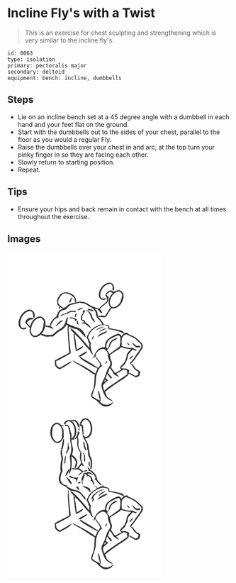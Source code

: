 # Incline Fly's with a Twist
> This is an exercise for chest sculpting and strengthening which is very similar to the incline fly's.

``` 
id: 0063 
type: isolation 
primary: pectoralis major 
secondary: deltoid 
equipment: bench: incline, dumbbells 
``` 

## Steps

 - Lie on an incline bench set at a 45 degree angle with a dumbbell in each hand and your feet flat on the ground.
 - Start with the dumbbells out to the sides of your chest, parallel to the floor as you would a regular Fly.
 - Raise the dumbbells over your chest in and arc, at the top turn your pinky finger in so they are facing each other.
 - Slowly return to starting position.
 - Repeat.

## Tips

 - Ensure your hips and back remain in contact with the bench at all times throughout the exercise.

## Images

<svg width="263pt" height="275pt" viewBox="0 0 263 275" xmlns="http://www.w3.org/2000/svg">
  <g fill="#FFF">
    <path d="M0 0h263v275H0V0m154.82 70.99c-.59 4.25 1.6 9.62 6.3 10.25 2.28.02 5.69-.3 6.15-3.1-2.72.25-6 2.04-8.35-.14-2.76-3.56-1.77-8.43.01-12.21 2.52-6.15 8.3-11.53 15.21-11.73 2.72.65 3.51 3.57 4.34 5.86-1.12 2.22-1.13 4.7 1.74 5.43 1.79-5.52-.79-12.96-7.23-13.43-9.63.86-16.91 9.89-18.17 19.07m15.38-3.81c-2.46 1.98-5.88 5.6-3.03 8.67 2.4 2.74 2.5 7.46-.61 9.72-4.01 3.35-8.55 6.17-11.54 10.59-5.87-2.44-12.45-3.49-17.55-7.54-4.12-3.24-9.41-3.89-14.45-4.41-6.08.71-12.07 2.22-17.91 4.04-4.32 1.22-6.05 7.14-11.1 6.2-2.65-1.77-5.16-3.85-7.27-6.23-2.09-3.66-.23-8.26 2.07-11.39 2.24-3.02 4.88-6.99 9.15-6.66 5.15.27 9.85 2.91 13.89 5.96 2.68 2.33 2.01 6.33 2.67 9.46.54-.52 1.62-1.56 2.17-2.07-.93-3.88-1.79-8.45-5.42-10.77-4.52-2.95-10.09-5.43-15.56-3.96-4.85 1.16-8.14 5.27-10.34 9.48-2.04 3.85-1.28 8.45-.11 12.45l2.68.4c-.2.49-.59 1.48-.79 1.98.6 1.74 1.21 3.48 1.88 5.2.69-2.12.52-4.15-.5-6.1 1.51 1.99 3.56 3.42 5.98 4.05-2.69.88-5.75 1.63-7.54 4.02-2.06 2.78-2.63 6.3-4.26 9.28-5.7 3.36-10.02 9.13-11.03 15.73-2.33-.32-4.66-.55-6.99-.77l-.07 2.31c4.82.1 9.18 1.96 13.35 4.21-1.01-2.54-2.86-4.6-5.56-5.34 2.71-3.27 3.78-7.56 6.71-10.69 1.68-2.5 4.71-3.3 7.4-4.22-.48-3.34.56-6.93 2.82-9.45 2.77-3.23 7.83-2.22 10.78-5.19 2.43-2.26 4.14-5.58 7.56-6.53 3.77-1.06 7.69-1.59 11.4-2.91 3.61-1.44 7.42.2 11.04.69 4.25.9 6.87 4.85 10.91 6.16 3.34.85 4.91 4.19 7.15 6.49 2.03 2.11 1.43 5.29 2.29 7.88.86 2.41 2.08 4.79 4.11 6.43 2.9 2.35 4.45 5.84 6.26 9-2.73.02-5.91-.66-7.91 1.73-4.91 1.43-8.98 4.81-12.53 8.38-3.11 3.09-4.2 7.47-6.54 11.07 1.55 2.59 3.23 5.21 3.18 8.35.58.64 1.17 1.28 1.76 1.92-.42 2.51-.32 5.05-.07 7.57-4.69-5.37-9.12-10.96-13.83-16.31-5.78-6.09-11.14-12.74-18.16-17.47.28 4.34 4.32 6.97 6.85 10.08-.37.35-1.11 1.06-1.48 1.41l-.05.85c1.39 8.84 1.99 17.78 3.82 26.55 2.48.54 4.45-1.11 6.49-2.2 2.35-1.37 4.91-2.83 6.08-5.43l-.92-.41c-3.54 1.66-6.69 4.04-9.93 6.21-1.74-8.06-1.45-16.43-4.01-24.32.37-.59.76-1.17 1.16-1.75 3.53 4.34 8.29 7.54 11.53 12.14 3.74 5.19 8.13 9.86 12.68 14.33 1.96 2.71 2.61 6.45 6.06 7.84-2.22-6.01-5.96-12.69-3.54-19.14-1.72-3.2-3.06-6.58-4.92-9.7 1.74-9.84 10.68-16.61 19.51-20.09 4.6-1.87 9.66-1.06 14.26.38.53 1.88-.25 5.06 2.19 5.69 8.42.99 16.89 2.92 24.29 7.23-1.13 1.38-2.24 2.78-3.27 4.24-1.66-2.73-5.3-5.08-8.44-3.33-5.94 2.22-11.36 5.65-16.15 9.78-2.9 3.26-3.97 8.04-3.52 12.3-10.36-1.14-17.32 9.01-19.86 17.8.41.11 1.24.34 1.66.45.21-.88.64-2.65.86-3.54 2.13 4.71 6.01 8.3 8.25 12.92 1.65 2.61-.99 5.02-2.01 7.29-.88-.15-1.76-.32-2.63-.51-7.54-6.3-16.36-10.78-24.85-15.63a18.2 18.2 0 0 1-2.9-2.26c-.62.4-1.23.8-1.84 1.2 4.18 3.88 9.21 6.68 13.97 9.75 5.34 2.57 10.21 6.08 15.76 8.2.12.33.37.99.49 1.32-1.33 2.52-2.29 5.2-3.26 7.87-11.92-9.28-25.73-15.75-39.02-22.79.77 1.04 1.51 2.17 2.68 2.82 6.4 4.11 13.22 7.52 19.47 11.86 5.33 3.27 10.37 7 15.84 10.02-1.53 8.31.15 17.13-3.08 25.14-1.18 3.58-3.6 7-3.22 10.91 1.13 3.8 5.45 4.71 8.28 6.87 3.95 3.47 7.23 7.9 12.19 10.07 6.41 2.12 15.22-.6 17.17-7.68-3.47 3.42-8.24 6.23-13.29 5.06-4.12-.02-7.74-2.32-9.81-5.81.48-.31 1.45-.91 1.93-1.21-.82-4.9-1.46-9.85-2.95-14.61-.29-1.06-.98-1.75-2.08-2.08.87 5.45 1.71 10.95 3.62 16.14-.25.08-.75.25-1 .33-3.88-1.57-7.61-3.58-11.02-6-2.01-1.07-.84-3.43-.41-5.07 2.82-7.73 5.68-15.73 5.39-24.1-.33-5.33 1.79-10.36 3.86-15.16 1.54-2.95 3.13-6.77 6.73-7.55-1.8-3.32-3.25-6.88-5.66-9.82-2.09-2.61-4.37-5.18-5.58-8.35.24-2.71 2.45-4.85 4.17-6.82 3.05-2.66 7.67-5.52 11.66-3.11 3.16 2.16 5.62 5.82 5.31 9.8-.22 4.38 2.25 8.11 3.78 12.02 1.07 3.2-.83 6.07-2.61 8.55-3.73 4.98-4.37 11.36-6.99 16.87-1.71 4.57-4.85 8.65-5.28 13.64.1 3.26 1.29 6.36 2.32 9.41 1.55 3.92 2.95 8.1 6.04 11.11 2.75 3.21 6.78 4.76 10.59 6.3-1.52-3.58-5.85-4.04-8.31-6.7-2.7-2.44-2.65-6.41-4.61-9.33 7.94-6.33 16.23-12.22 24.66-17.88 5.21-3.03 10.2-6.48 14.71-10.48.27-.76.81-2.28 1.08-3.03 3.99 2.47 7.86 5.23 12.25 6.95 1.89-.87 4-1.46 5.57-2.88.65-1.96 1.11-4.01 1.22-6.07-1.45-3.32-5.71-3.6-7.79-6.34-2.39-2.87-3.94-6.89-7.97-7.81 3.24-3.25 6.52-6.55 8.79-10.58 1.85-3.53 5.25-5.95 6.86-9.62 1.32-2.73 3.98-4.74 4.46-7.87.92-3.27-.91-6.66-3.47-8.64-4.2-3.51-7.75-8.03-12.98-10.09-3.25-1.74-7.14-2.57-9.6-5.49-1.97-.97-4.07.55-5.96 1.07-.01-1.59-.63-3.24-2.17-3.93-4.89-2.19-10.31-2.65-15.51-3.58-2.18-.71-4.42-1.17-6.71-1.12.66-3.4-2.16-7.12-5.78-5.7-1.24-.17-2.49-.35-3.73-.52-1.73-5.25-5.64-9.13-9.43-12.94 3.46-.48 6.87.34 10.3.62 3.29-.19 4.8-3.5 6.11-6.04 1.63-3.55 4.1-6.58 6.42-9.68 4.35 1.29 8.94-.57 12.24-3.42 4.16-3.86 7.21-9.09 7.73-14.82 1.08-4.85-1.64-10.31-6.41-11.98-2.93-.6-5.85.52-8.3 2.06-1.23.08-2.45.14-3.68.17l.7-1.2c-2.84-.44-6.36-1.22-8.59 1.18m-65.94 18.75c.88-.24 1.76-.49 2.64-.75.4-3.05 2.16-5.62 3.2-8.46-3.6 1.62-4.63 5.82-5.84 9.21m13.65 12.69c3.86.36 6.98-2.46 10.4-3.8-3.94-1-7.38 1.66-10.4 3.8m18.34-1.96c.03.39.08 1.17.11 1.56 3.29.79 6.5 1.85 9.74 2.82-1.82-3.75-6.04-4.65-9.85-4.38M34.1 98.27c-8.86 3.28-14.59 12.47-15.3 21.68-.29 4.32 1.68 9.4 6.05 10.93 2.22.95 4.51-.19 6.66-.7.18-.9.36-1.8.53-2.69-2.26.76-4.64 1.86-7.06 1.06-2.31-1.71-3.35-4.7-3.51-7.48.57-6.21 2.8-12.66 7.69-16.8 2.8-2.64 6.73-4.85 10.68-3.94 2.94 1.74 4.11 5.43 3.46 8.67-.54 1.83 1.94 1.74 2.92 2.42-.01-2.89.43-6.01-1.07-8.63-1.93-3.91-6.9-6.22-11.05-4.52m72.71 1.58c-2.68.68-4.61 2.96-7.29 3.66-4.04.93-8.05 2.66-10.96 5.69 2.68-.63 5.2-1.8 7.54-3.23 1.89-1.27 4.44-.45 6.34-1.72 2.33-1.31 4.69-3.13 7.53-2.7 2.21-.32 5.44 1.32 6.55-1.43-3.21-.42-6.49-.74-9.71-.27m20.82-.02c-.26 1.56-.04 3.06.67 4.5-4.11 1.62-3.95 6.81-3.96 10.49 1.85 1.6 4.06 2.72 6.14 3.98-1.97.57-4.12.93-5.63 2.47 2.5.31 5.38-.49 7.55 1.17 3.06 2.25 5.78 4.94 9 6.97-1.02-4.71-5.71-7.61-9.51-10.14-.21-2.42-2.97-5.29-5.5-3.94.25-2.14.16-4.29.01-6.42 1.52-2.35 3.2-4.66 4.08-7.35.59-.84 1.19-1.67 1.77-2.51-1.48.26-3.45-.43-4.62.78m6.18.29l2.12.48c1.22 1.66 2.51 3.27 3.62 5.01 1.48 2.91 1.49 6.55 3.98 8.91 1.54 1.41 2.12 4.1 4.36 4.51.37-2.18-1.01-4.11-2.4-5.64-2.2-2.23-2.03-5.69-3.6-8.31-1.81-2.72-4.17-5.11-7.07-6.67-.25.43-.76 1.28-1.01 1.71m-17.8 10.5c.01-.88.04-2.64.05-3.53.42-.4 1.26-1.21 1.68-1.62-.29-.34-.86-1.04-1.15-1.38-1.71 1.83-4.37 5.22-.58 6.53m-77.43 15.37c-2.2-1.94-4.1-4.18-5.98-6.41 1.84-1.74 3.58-3.66 5.84-4.85 2.23-.59 4.68-.22 6.64-1.65-5.66-4.21-13.89.23-15.07 6.74 2.9 2.82 5.43 5.99 8.15 8.99-1.98 5.71.44 13.57 6.8 15.11 4.29 1.35 8.25-1.66 11.67-3.83 4.88 3.24 10.97 4.46 16.66 2.78.73.18 2.19.55 2.93.73 5.15-3.23 8.87-8.4 14.57-10.77 4.15-2.05 6.99-5.91 9.59-9.6.76.81 2.28 1.17 2.37 2.45-.35.74-.95 1.43-.86 2.29.14 14.34 1.87 28.59 2.72 42.88-8.1 4.35-16.43 8.29-24.34 13 .26 2.84.1 5.7.45 8.53 1.68 3.11 4.79 5.09 7.95 6.45 5.64-3.41 11.76-6.09 16.88-10.3 1.23-1.12 2.9-1.94 3.29-3.74-6.96 3.04-13.06 7.78-19.9 11.11-1.61.21-2.74-1.37-4.01-2.12-2.93-1.79-2.18-5.74-2.7-8.64 8.1-3.61 15.7-8.24 23.43-12.55 1.59-.53 1.51-2.34 1.4-3.71-.84-8.61-2.14-17.19-2.81-25.81.27-5.34-1.37-10.66-.4-15.97l.41-.55c4.58 1.5 8.89 3.98 13.75 4.48 5.62 3.65 9.31 9.3 14.31 13.63.33-3.78-2.21-6.72-4.01-9.77-1.96-2.7-4.76-4.78-7.73-6.25-6.84-1.97-13.68-4.15-19.93-7.63.02-3.75 2.33-7.35.96-11.1-2.89 4.22-2.96 9.7-5.71 14-1.58 2.32-3.36 4.64-5.94 5.89-5.11 2.59-9.16 6.71-13.62 10.22-3.82.12-7.63.82-11.45.41-2.46-.51-4.82-1.4-7.29-1.87 5.41-5.57 7.82-13.83 6.38-21.44-1.26-4.99-6.72-9.42-11.95-7.51-7.01 2.46-12.23 9.11-13.45 16.38m67.04-15.24c-.14.39-.43 1.16-.57 1.54 3.09-.19 6.09.58 8.86 1.93.1.78.31 2.36.41 3.15 1.26-.81 2.51-1.61 3.79-2.38-3.35-3.23-7.96-4.29-12.49-4.24m-24.26 15.54c2.37-.75 3.85-2.78 5.6-4.38 2.32-2.27 5.07-4.05 7.24-6.48-5.93.66-10.01 6.08-12.84 10.86m36.86-10.77c-1.15 2.1-.74 4.42-.29 6.64.85.17 1.7.34 2.56.51-.69-2.41-1.2-4.88-2.27-7.15m30.54 17.46c5.27-1.55 9.85-4.94 15.42-5.59-5.72-1.3-11.06 2.31-15.42 5.59m6.16 3.65c3.64-2.97 8.09-4.5 12.14-6.76-5.05-.43-9.21 3.03-12.14 6.76m-2.42 7.59c4.2-2.56 8.37-5.2 13.07-6.76 1.92-.48 2.52-2.45 3.13-4.08-5.45 3.48-13.32 4.27-16.2 10.84m-9.42 4.11c2.31-1.36 3.3-3.9 2.54-6.48-1.39 1.91-2.31 4.11-2.54 6.48m-23.46 28.78c1.34.07 2.67.11 4.01.11 3.26-2.31 6.93-4.04 10.1-6.48.22-.72.67-2.16.89-2.88-4.99 3.08-10.63 5.26-15 9.25m45.7 12.45c2.91-.42 3.32-3.5 3.21-5.89-1.47 1.71-2.45 3.77-3.21 5.89z"/>
    <path d="M188.08 67.02c3.4-.87 5.21 3.23 6.23 5.79-.16 3.14-1.38 6.1-2.19 9.11-1.5 5.73-6.35 10.47-12.13 11.81-3.97.07-6.96-3.9-6.8-7.69.88-8.3 5.86-17.63 14.89-19.02z"/>
    <path d="M167.47 72.21c1.86-1.91 3.99-3.52 6.28-4.87 1.59.78 3.2 1.52 4.76 2.37-6.66 5.76-10.4 17.43-3.8 24.59-3.56 3.84-5.74 8.59-8.47 12.98-.88 1.78-2.92.68-4.38.66-2.9-.51-5.79.38-8.61.92-.47-2.44-.65-4.93-1.16-7.36-.99-2.12-2.8-3.7-4.25-5.5 5.42-.69 7.75 4.89 11.04 8.04l1.49-1.73c-1.24-1.9-2.52-3.77-3.97-5.51 3.62-4.61 8.99-7.27 12.95-11.49 1.28-2.54 1.63-5.53 2.19-8.3-1.24-1.7-2.73-3.19-4.07-4.8zM43.65 119.6c2.81-4.38 7.49-8.14 12.88-8.24 2.12 1.45 3.59 3.61 5.2 5.56-.98 6.48-.83 13.87-5.39 19.1-1.94 2.88-5.04 4.89-8.35 5.85-5.28.8-8.99-4.99-8.33-9.74.8-4.31 1.54-8.79 3.99-12.53zM193.67 146.45c1.17-3.21 3.96-6.12 7.3-7.02 3.94 1.54 7.68 3.53 11.52 5.28 4.92 1.99 7.99 6.55 12 9.79 2.68 2.04 3.08 6.28 1.03 8.89-2.04 2.7-3.25 5.97-5.66 8.4-1.67 1.77-2.85 3.91-4.1 5.98-2.31 4.17-6.14 7.2-8.54 11.32 5.02 2.32 5.89 8.48 10.32 11.43 1.42.98 2.94 1.81 4.41 2.7-.38 1.76-.51 3.61-1.2 5.29-1.52.53-3.1.85-4.66 1.25-3.49-2.15-6.94-4.58-10.99-5.54.47-1.23.95-2.45 1.43-3.67-1.65-1.28-3.43-2.46-5.49-2.93-2.92-.83-6.13.04-8.9-1.38 3.04-2.99 7.2-5.24 8.45-9.62 1.99-3.67 3.36-7.49 3.43-11.71 2.03-3.74 5.63-6.35 8.04-9.86 1.7.77 3.41 1.53 5.13 2.29.69-.65 1.39-1.3 2.09-1.96-2.76-.32-5.21-1.62-7.46-3.17-6.26 1.32-12.4-.95-18.31-2.73-.05-4.34-.18-8.7.16-13.03m8.36 6.58c1.15 1.97 2.04 5.23 4.95 4.75-1.14-2.06-2.82-3.75-4.95-4.75m14.5 7.54c2.14 1.92 5.22.99 7.79.81l.15-2.68c-1.83.26-3.67.57-5.52.53-2.94-1.49-5.04-4.13-7.64-6.09.45 3.14 2.93 5.45 5.22 7.43m-9.69 19.55c-.09.3-.26.9-.34 1.2l1.68.04c1.76-1.76 3.53-3.59 4.67-5.84-2.76-.41-3.87 3.33-6.01 4.6zM181.11 143.59c2.68-.81 5.61-3.38 8.43-1.72 1.37.4 1.14 2.05 1.48 3.14.75 4.61.12 9.35-.78 13.89-.41 2.44-2.95 3.33-4.73 4.6-4.29 2.97-8.46 6.11-12.64 9.23-1.25-2.25-2.65-4.4-4.31-6.37 1.52-2.03 3.25-3.92 4.54-6.11 1.18-2.44 1.67-5.25 3.54-7.32 2.57-3.44 7.37-3.84 10.09-7.09-5.98.09-11.74 4.16-14.07 9.62-.59 3.03-1.14 6.21-3.78 8.19-3.44-4.05-.06-9.32 1.7-13.33 3.02-2.87 6.9-4.74 10.53-6.73z"/>
    <path d="M189.26 164.25c1.33-.76 2.21-2.04 3.18-3.19 5.35 2.22 11.14 3.33 16.92 3.51-2.36 2.57-5.05 4.9-6.86 7.9-1.09 2.32-.65 5.02-1.45 7.43-1.53 4.43-3.57 8.96-7.53 11.74-2.2 1.47-2.86 4.09-2.89 6.61l2.01-1.12c.06.85.24 1.86-.67 2.35-3.04 2.11-6.28 3.97-9.73 5.33-2.83-3.04-4.78-6.71-7.21-10.04.52-.57 1.05-1.14 1.58-1.7.19-2.76 1.03-5.72-.53-8.24-1.71-3.27-2.25-6.92-2.44-10.56 5.07-3.54 10.4-6.69 15.62-10.02z"/>
    <path d="M173.34 196.6c2.84 3.3 4.86 7.19 7.38 10.72 2.9 1.18 5.04 3.79 8.18 4.41-1.12-2.15-2.91-3.79-4.79-5.26 3.7-2.07 7.37-4.21 10.88-6.59 2.24-1.6 5.06-.08 7.24.91.22 2.12.64 4.22.85 6.35-6.81 4.42-13.51 9.22-20.35 13.68-6.4 4.55-13.48 8.38-18.73 14.34-1.13-3.24-3-6.69-1.8-10.19 2.33-3.03 5.59-5.18 8.31-7.85-1.42-1.17-2.83-2.36-4.22-3.56 1.05-2.44 1.88-4.96 2.67-7.49 1.94 3.14 4.07 6.15 6.53 8.9.49-.78.99-1.57 1.49-2.34-2.32-2.58-4.51-5.26-6.77-7.88 1.12-2.69 1.96-5.48 3.13-8.15z"/>
    <path d="M165.23 215.91c.56.51 1.12 1.04 1.68 1.57-1.05.91-2.1 1.81-3.16 2.7.47-1.43.97-2.86 1.48-4.27z"/>
  </g>
  <g fill="#333">
    <path d="M154.82 70.99c1.26-9.18 8.54-18.21 18.17-19.07 6.44.47 9.02 7.91 7.23 13.43-2.87-.73-2.86-3.21-1.74-5.43-.83-2.29-1.62-5.21-4.34-5.86-6.91.2-12.69 5.58-15.21 11.73-1.78 3.78-2.77 8.65-.01 12.21 2.35 2.18 5.63.39 8.35.14-.46 2.8-3.87 3.12-6.15 3.1-4.7-.63-6.89-6-6.3-10.25z"/>
    <path d="M170.2 67.18c2.23-2.4 5.75-1.62 8.59-1.18l-.7 1.2c1.23-.03 2.45-.09 3.68-.17 2.45-1.54 5.37-2.66 8.3-2.06 4.77 1.67 7.49 7.13 6.41 11.98-.52 5.73-3.57 10.96-7.73 14.82-3.3 2.85-7.89 4.71-12.24 3.42-2.32 3.1-4.79 6.13-6.42 9.68-1.31 2.54-2.82 5.85-6.11 6.04-3.43-.28-6.84-1.1-10.3-.62 3.79 3.81 7.7 7.69 9.43 12.94 1.24.17 2.49.35 3.73.52 3.62-1.42 6.44 2.3 5.78 5.7 2.29-.05 4.53.41 6.71 1.12 5.2.93 10.62 1.39 15.51 3.58 1.54.69 2.16 2.34 2.17 3.93 1.89-.52 3.99-2.04 5.96-1.07 2.46 2.92 6.35 3.75 9.6 5.49 5.23 2.06 8.78 6.58 12.98 10.09 2.56 1.98 4.39 5.37 3.47 8.64-.48 3.13-3.14 5.14-4.46 7.87-1.61 3.67-5.01 6.09-6.86 9.62-2.27 4.03-5.55 7.33-8.79 10.58 4.03.92 5.58 4.94 7.97 7.81 2.08 2.74 6.34 3.02 7.79 6.34-.11 2.06-.57 4.11-1.22 6.07-1.57 1.42-3.68 2.01-5.57 2.88-4.39-1.72-8.26-4.48-12.25-6.95-.27.75-.81 2.27-1.08 3.03-4.51 4-9.5 7.45-14.71 10.48-8.43 5.66-16.72 11.55-24.66 17.88 1.96 2.92 1.91 6.89 4.61 9.33 2.46 2.66 6.79 3.12 8.31 6.7-3.81-1.54-7.84-3.09-10.59-6.3-3.09-3.01-4.49-7.19-6.04-11.11-1.03-3.05-2.22-6.15-2.32-9.41.43-4.99 3.57-9.07 5.28-13.64 2.62-5.51 3.26-11.89 6.99-16.87 1.78-2.48 3.68-5.35 2.61-8.55-1.53-3.91-4-7.64-3.78-12.02.31-3.98-2.15-7.64-5.31-9.8-3.99-2.41-8.61.45-11.66 3.11-1.72 1.97-3.93 4.11-4.17 6.82 1.21 3.17 3.49 5.74 5.58 8.35 2.41 2.94 3.86 6.5 5.66 9.82-3.6.78-5.19 4.6-6.73 7.55-2.07 4.8-4.19 9.83-3.86 15.16.29 8.37-2.57 16.37-5.39 24.1-.43 1.64-1.6 4 .41 5.07 3.41 2.42 7.14 4.43 11.02 6 .25-.08.75-.25 1-.33-1.91-5.19-2.75-10.69-3.62-16.14 1.1.33 1.79 1.02 2.08 2.08 1.49 4.76 2.13 9.71 2.95 14.61-.48.3-1.45.9-1.93 1.21 2.07 3.49 5.69 5.79 9.81 5.81 5.05 1.17 9.82-1.64 13.29-5.06-1.95 7.08-10.76 9.8-17.17 7.68-4.96-2.17-8.24-6.6-12.19-10.07-2.83-2.16-7.15-3.07-8.28-6.87-.38-3.91 2.04-7.33 3.22-10.91 3.23-8.01 1.55-16.83 3.08-25.14-5.47-3.02-10.51-6.75-15.84-10.02-6.25-4.34-13.07-7.75-19.47-11.86-1.17-.65-1.91-1.78-2.68-2.82 13.29 7.04 27.1 13.51 39.02 22.79.97-2.67 1.93-5.35 3.26-7.87-.12-.33-.37-.99-.49-1.32-5.55-2.12-10.42-5.63-15.76-8.2-4.76-3.07-9.79-5.87-13.97-9.75.61-.4 1.22-.8 1.84-1.2.89.85 1.85 1.6 2.9 2.26 8.49 4.85 17.31 9.33 24.85 15.63.87.19 1.75.36 2.63.51 1.02-2.27 3.66-4.68 2.01-7.29-2.24-4.62-6.12-8.21-8.25-12.92-.22.89-.65 2.66-.86 3.54-.42-.11-1.25-.34-1.66-.45 2.54-8.79 9.5-18.94 19.86-17.8-.45-4.26.62-9.04 3.52-12.3 4.79-4.13 10.21-7.56 16.15-9.78 3.14-1.75 6.78.6 8.44 3.33 1.03-1.46 2.14-2.86 3.27-4.24-7.4-4.31-15.87-6.24-24.29-7.23-2.44-.63-1.66-3.81-2.19-5.69-4.6-1.44-9.66-2.25-14.26-.38-8.83 3.48-17.77 10.25-19.51 20.09 1.86 3.12 3.2 6.5 4.92 9.7-2.42 6.45 1.32 13.13 3.54 19.14-3.45-1.39-4.1-5.13-6.06-7.84-4.55-4.47-8.94-9.14-12.68-14.33-3.24-4.6-8-7.8-11.53-12.14-.4.58-.79 1.16-1.16 1.75 2.56 7.89 2.27 16.26 4.01 24.32 3.24-2.17 6.39-4.55 9.93-6.21l.92.41c-1.17 2.6-3.73 4.06-6.08 5.43-2.04 1.09-4.01 2.74-6.49 2.2-1.83-8.77-2.43-17.71-3.82-26.55l.05-.85c.37-.35 1.11-1.06 1.48-1.41-2.53-3.11-6.57-5.74-6.85-10.08 7.02 4.73 12.38 11.38 18.16 17.47 4.71 5.35 9.14 10.94 13.83 16.31-.25-2.52-.35-5.06.07-7.57-.59-.64-1.18-1.28-1.76-1.92.05-3.14-1.63-5.76-3.18-8.35 2.34-3.6 3.43-7.98 6.54-11.07 3.55-3.57 7.62-6.95 12.53-8.38 2-2.39 5.18-1.71 7.91-1.73-1.81-3.16-3.36-6.65-6.26-9-2.03-1.64-3.25-4.02-4.11-6.43-.86-2.59-.26-5.77-2.29-7.88-2.24-2.3-3.81-5.64-7.15-6.49-4.04-1.31-6.66-5.26-10.91-6.16-3.62-.49-7.43-2.13-11.04-.69-3.71 1.32-7.63 1.85-11.4 2.91-3.42.95-5.13 4.27-7.56 6.53-2.95 2.97-8.01 1.96-10.78 5.19-2.26 2.52-3.3 6.11-2.82 9.45-2.69.92-5.72 1.72-7.4 4.22-2.93 3.13-4 7.42-6.71 10.69 2.7.74 4.55 2.8 5.56 5.34-4.17-2.25-8.53-4.11-13.35-4.21l.07-2.31c2.33.22 4.66.45 6.99.77 1.01-6.6 5.33-12.37 11.03-15.73 1.63-2.98 2.2-6.5 4.26-9.28 1.79-2.39 4.85-3.14 7.54-4.02-2.42-.63-4.47-2.06-5.98-4.05 1.02 1.95 1.19 3.98.5 6.1-.67-1.72-1.28-3.46-1.88-5.2.2-.5.59-1.49.79-1.98l-2.68-.4c-1.17-4-1.93-8.6.11-12.45 2.2-4.21 5.49-8.32 10.34-9.48 5.47-1.47 11.04 1.01 15.56 3.96 3.63 2.32 4.49 6.89 5.42 10.77-.55.51-1.63 1.55-2.17 2.07-.66-3.13.01-7.13-2.67-9.46-4.04-3.05-8.74-5.69-13.89-5.96-4.27-.33-6.91 3.64-9.15 6.66-2.3 3.13-4.16 7.73-2.07 11.39 2.11 2.38 4.62 4.46 7.27 6.23 5.05.94 6.78-4.98 11.1-6.2 5.84-1.82 11.83-3.33 17.91-4.04 5.04.52 10.33 1.17 14.45 4.41 5.1 4.05 11.68 5.1 17.55 7.54 2.99-4.42 7.53-7.24 11.54-10.59 3.11-2.26 3.01-6.98.61-9.72-2.85-3.07.57-6.69 3.03-8.67m17.88-.16c-9.03 1.39-14.01 10.72-14.89 19.02-.16 3.79 2.83 7.76 6.8 7.69 5.78-1.34 10.63-6.08 12.13-11.81.81-3.01 2.03-5.97 2.19-9.11-1.02-2.56-2.83-6.66-6.23-5.79m-20.61 5.19c1.34 1.61 2.83 3.1 4.07 4.8-.56 2.77-.91 5.76-2.19 8.3-3.96 4.22-9.33 6.88-12.95 11.49 1.45 1.74 2.73 3.61 3.97 5.51l-1.49 1.73c-3.29-3.15-5.62-8.73-11.04-8.04 1.45 1.8 3.26 3.38 4.25 5.5.51 2.43.69 4.92 1.16 7.36 2.82-.54 5.71-1.43 8.61-.92 1.46.02 3.5 1.12 4.38-.66 2.73-4.39 4.91-9.14 8.47-12.98-6.6-7.16-2.86-18.83 3.8-24.59-1.56-.85-3.17-1.59-4.76-2.37-2.29 1.35-4.42 2.96-6.28 4.87m26.2 74.24c-.34 4.33-.21 8.69-.16 13.03 5.91 1.78 12.05 4.05 18.31 2.73 2.25 1.55 4.7 2.85 7.46 3.17-.7.66-1.4 1.31-2.09 1.96-1.72-.76-3.43-1.52-5.13-2.29-2.41 3.51-6.01 6.12-8.04 9.86-.07 4.22-1.44 8.04-3.43 11.71-1.25 4.38-5.41 6.63-8.45 9.62 2.77 1.42 5.98.55 8.9 1.38 2.06.47 3.84 1.65 5.49 2.93-.48 1.22-.96 2.44-1.43 3.67 4.05.96 7.5 3.39 10.99 5.54 1.56-.4 3.14-.72 4.66-1.25.69-1.68.82-3.53 1.2-5.29-1.47-.89-2.99-1.72-4.41-2.7-4.43-2.95-5.3-9.11-10.32-11.43 2.4-4.12 6.23-7.15 8.54-11.32 1.25-2.07 2.43-4.21 4.1-5.98 2.41-2.43 3.62-5.7 5.66-8.4 2.05-2.61 1.65-6.85-1.03-8.89-4.01-3.24-7.08-7.8-12-9.79-3.84-1.75-7.58-3.74-11.52-5.28-3.34.9-6.13 3.81-7.3 7.02m-12.56-2.86c-3.63 1.99-7.51 3.86-10.53 6.73-1.76 4.01-5.14 9.28-1.7 13.33 2.64-1.98 3.19-5.16 3.78-8.19 2.33-5.46 8.09-9.53 14.07-9.62-2.72 3.25-7.52 3.65-10.09 7.09-1.87 2.07-2.36 4.88-3.54 7.32-1.29 2.19-3.02 4.08-4.54 6.11 1.66 1.97 3.06 4.12 4.31 6.37 4.18-3.12 8.35-6.26 12.64-9.23 1.78-1.27 4.32-2.16 4.73-4.6.9-4.54 1.53-9.28.78-13.89-.34-1.09-.11-2.74-1.48-3.14-2.82-1.66-5.75.91-8.43 1.72m8.15 20.66c-5.22 3.33-10.55 6.48-15.62 10.02.19 3.64.73 7.29 2.44 10.56 1.56 2.52.72 5.48.53 8.24-.53.56-1.06 1.13-1.58 1.7 2.43 3.33 4.38 7 7.21 10.04 3.45-1.36 6.69-3.22 9.73-5.33.91-.49.73-1.5.67-2.35l-2.01 1.12c.03-2.52.69-5.14 2.89-6.61 3.96-2.78 6-7.31 7.53-11.74.8-2.41.36-5.11 1.45-7.43 1.81-3 4.5-5.33 6.86-7.9-5.78-.18-11.57-1.29-16.92-3.51-.97 1.15-1.85 2.43-3.18 3.19m-15.92 32.35c-1.17 2.67-2.01 5.46-3.13 8.15 2.26 2.62 4.45 5.3 6.77 7.88-.5.77-1 1.56-1.49 2.34-2.46-2.75-4.59-5.76-6.53-8.9-.79 2.53-1.62 5.05-2.67 7.49 1.39 1.2 2.8 2.39 4.22 3.56-2.72 2.67-5.98 4.82-8.31 7.85-1.2 3.5.67 6.95 1.8 10.19 5.25-5.96 12.33-9.79 18.73-14.34 6.84-4.46 13.54-9.26 20.35-13.68-.21-2.13-.63-4.23-.85-6.35-2.18-.99-5-2.51-7.24-.91-3.51 2.38-7.18 4.52-10.88 6.59 1.88 1.47 3.67 3.11 4.79 5.26-3.14-.62-5.28-3.23-8.18-4.41-2.52-3.53-4.54-7.42-7.38-10.72m-8.11 19.31c-.51 1.41-1.01 2.84-1.48 4.27 1.06-.89 2.11-1.79 3.16-2.7-.56-.53-1.12-1.06-1.68-1.57z"/>
    <path d="M104.26 85.93c1.21-3.39 2.24-7.59 5.84-9.21-1.04 2.84-2.8 5.41-3.2 8.46-.88.26-1.76.51-2.64.75zM117.91 98.62c3.02-2.14 6.46-4.8 10.4-3.8-3.42 1.34-6.54 4.16-10.4 3.8zM136.25 96.66c3.81-.27 8.03.63 9.85 4.38-3.24-.97-6.45-2.03-9.74-2.82-.03-.39-.08-1.17-.11-1.56zM34.1 98.27c4.15-1.7 9.12.61 11.05 4.52 1.5 2.62 1.06 5.74 1.07 8.63-.98-.68-3.46-.59-2.92-2.42.65-3.24-.52-6.93-3.46-8.67-3.95-.91-7.88 1.3-10.68 3.94-4.89 4.14-7.12 10.59-7.69 16.8.16 2.78 1.2 5.77 3.51 7.48 2.42.8 4.8-.3 7.06-1.06-.17.89-.35 1.79-.53 2.69-2.15.51-4.44 1.65-6.66.7-4.37-1.53-6.34-6.61-6.05-10.93.71-9.21 6.44-18.4 15.3-21.68zM106.81 99.85c3.22-.47 6.5-.15 9.71.27-1.11 2.75-4.34 1.11-6.55 1.43-2.84-.43-5.2 1.39-7.53 2.7-1.9 1.27-4.45.45-6.34 1.72-2.34 1.43-4.86 2.6-7.54 3.23 2.91-3.03 6.92-4.76 10.96-5.69 2.68-.7 4.61-2.98 7.29-3.66zM127.63 99.83c1.17-1.21 3.14-.52 4.62-.78-.58.84-1.18 1.67-1.77 2.51-.88 2.69-2.56 5-4.08 7.35.15 2.13.24 4.28-.01 6.42 2.53-1.35 5.29 1.52 5.5 3.94 3.8 2.53 8.49 5.43 9.51 10.14-3.22-2.03-5.94-4.72-9-6.97-2.17-1.66-5.05-.86-7.55-1.17 1.51-1.54 3.66-1.9 5.63-2.47-2.08-1.26-4.29-2.38-6.14-3.98.01-3.68-.15-8.87 3.96-10.49a7.244 7.244 0 0 1-.67-4.5zM133.81 100.12c.25-.43.76-1.28 1.01-1.71 2.9 1.56 5.26 3.95 7.07 6.67 1.57 2.62 1.4 6.08 3.6 8.31 1.39 1.53 2.77 3.46 2.4 5.64-2.24-.41-2.82-3.1-4.36-4.51-2.49-2.36-2.5-6-3.98-8.91-1.11-1.74-2.4-3.35-3.62-5.01l-2.12-.48zM116.01 110.62c-3.79-1.31-1.13-4.7.58-6.53.29.34.86 1.04 1.15 1.38-.42.41-1.26 1.22-1.68 1.62-.01.89-.04 2.65-.05 3.53z"/>
    <path d="M38.58 125.99c1.22-7.27 6.44-13.92 13.45-16.38 5.23-1.91 10.69 2.52 11.95 7.51 1.44 7.61-.97 15.87-6.38 21.44 2.47.47 4.83 1.36 7.29 1.87 3.82.41 7.63-.29 11.45-.41 4.46-3.51 8.51-7.63 13.62-10.22 2.58-1.25 4.36-3.57 5.94-5.89 2.75-4.3 2.82-9.78 5.71-14 1.37 3.75-.94 7.35-.96 11.1 6.25 3.48 13.09 5.66 19.93 7.63 2.97 1.47 5.77 3.55 7.73 6.25 1.8 3.05 4.34 5.99 4.01 9.77-5-4.33-8.69-9.98-14.31-13.63-4.86-.5-9.17-2.98-13.75-4.48l-.41.55c-.97 5.31.67 10.63.4 15.97.67 8.62 1.97 17.2 2.81 25.81.11 1.37.19 3.18-1.4 3.71-7.73 4.31-15.33 8.94-23.43 12.55.52 2.9-.23 6.85 2.7 8.64 1.27.75 2.4 2.33 4.01 2.12 6.84-3.33 12.94-8.07 19.9-11.11-.39 1.8-2.06 2.62-3.29 3.74-5.12 4.21-11.24 6.89-16.88 10.3-3.16-1.36-6.27-3.34-7.95-6.45-.35-2.83-.19-5.69-.45-8.53 7.91-4.71 16.24-8.65 24.34-13-.85-14.29-2.58-28.54-2.72-42.88-.09-.86.51-1.55.86-2.29-.09-1.28-1.61-1.64-2.37-2.45-2.6 3.69-5.44 7.55-9.59 9.6-5.7 2.37-9.42 7.54-14.57 10.77-.74-.18-2.2-.55-2.93-.73-5.69 1.68-11.78.46-16.66-2.78-3.42 2.17-7.38 5.18-11.67 3.83-6.36-1.54-8.78-9.4-6.8-15.11-2.72-3-5.25-6.17-8.15-8.99 1.18-6.51 9.41-10.95 15.07-6.74-1.96 1.43-4.41 1.06-6.64 1.65-2.26 1.19-4 3.11-5.84 4.85 1.88 2.23 3.78 4.47 5.98 6.41m5.07-6.39c-2.45 3.74-3.19 8.22-3.99 12.53-.66 4.75 3.05 10.54 8.33 9.74 3.31-.96 6.41-2.97 8.35-5.85 4.56-5.23 4.41-12.62 5.39-19.1-1.61-1.95-3.08-4.11-5.2-5.56-5.39.1-10.07 3.86-12.88 8.24zM105.62 110.75c4.53-.05 9.14 1.01 12.49 4.24-1.28.77-2.53 1.57-3.79 2.38-.1-.79-.31-2.37-.41-3.15-2.77-1.35-5.77-2.12-8.86-1.93.14-.38.43-1.15.57-1.54z"/>
    <path d="M81.36 126.29c2.83-4.78 6.91-10.2 12.84-10.86-2.17 2.43-4.92 4.21-7.24 6.48-1.75 1.6-3.23 3.63-5.6 4.38zM118.22 115.52c1.07 2.27 1.58 4.74 2.27 7.15-.86-.17-1.71-.34-2.56-.51-.45-2.22-.86-4.54.29-6.64zM148.76 132.98c4.36-3.28 9.7-6.89 15.42-5.59-5.57.65-10.15 4.04-15.42 5.59zM154.92 136.63c2.93-3.73 7.09-7.19 12.14-6.76-4.05 2.26-8.5 3.79-12.14 6.76zM152.5 144.22c2.88-6.57 10.75-7.36 16.2-10.84-.61 1.63-1.21 3.6-3.13 4.08-4.7 1.56-8.87 4.2-13.07 6.76zM143.08 148.33c.23-2.37 1.15-4.57 2.54-6.48.76 2.58-.23 5.12-2.54 6.48zM202.03 153.03c2.13 1 3.81 2.69 4.95 4.75-2.91.48-3.8-2.78-4.95-4.75zM216.53 160.57c-2.29-1.98-4.77-4.29-5.22-7.43 2.6 1.96 4.7 4.6 7.64 6.09 1.85.04 3.69-.27 5.52-.53l-.15 2.68c-2.57.18-5.65 1.11-7.79-.81zM119.62 177.11c4.37-3.99 10.01-6.17 15-9.25-.22.72-.67 2.16-.89 2.88-3.17 2.44-6.84 4.17-10.1 6.48-1.34 0-2.67-.04-4.01-.11zM206.84 180.12c2.14-1.27 3.25-5.01 6.01-4.6-1.14 2.25-2.91 4.08-4.67 5.84l-1.68-.04c.08-.3.25-.9.34-1.2zM165.32 189.56c.76-2.12 1.74-4.18 3.21-5.89.11 2.39-.3 5.47-3.21 5.89z"/>
  </g>
</svg>

<svg width="263pt" height="275pt" viewBox="0 0 263 275" xmlns="http://www.w3.org/2000/svg">
  <g fill="#FFF">
    <path d="M0 0h263v275H0V0m126.54 8.54c-1.98 1.72-2.94 4.26-4.2 6.49.77.57 1.57 1.08 2.36 1.62-.66-.02-1.97-.07-2.62-.09l.44 2.3c.98.56 3.04.37 3.14 1.97 1.24 5.6 1.15 11.41 2.46 17.01.23.43.68 1.29.9 1.72 1.62 3.91 4.38 7.31 5.41 11.47.67 2.58.55 5.26.61 7.9.39.46 1.17 1.37 1.57 1.83-.03 2.25-.28 4.5-.08 6.75 1.21 5.24 5.16 9.81 4.36 15.45.5 3.33-1.88 7.23.29 10.13l.65-.39c1.24-3.37 1.31-7.1 1.63-10.66.5-5.24-2.92-9.6-4.15-14.47-.46-3.19-.02-6.55-1.63-9.48.37-6.59-3.02-12.51-6.44-17.86 5.33.49 9.83-3.78 11.25-8.63 2.36-7.62 1.3-16.85-4.42-22.76-2.92-3.24-8.37-3.11-11.53-.3m-18.88.54c.93 1 2.04 1.59 3.34 1.76 4.98-.04 7.79 5.3 8.32 9.64.67.46 2.02 1.37 2.69 1.82.23-4.81-2.3-9.35-5.98-12.29-2.33-2-5.62-1.05-8.37-.93m-12.38 7.03c2.48-.11 2.54 1.92 2.67 3.72 1.24-.03 4.11-1.73 4.69.29 1.39 4.32 1.55 8.92 3.09 13.2.94 2.48.34 5.14.46 7.71.02 6.41 2.51 12.56 1.92 19.01-.11 4.13-2.15 7.89-2.65 11.93 1.16 5.58 1.35 11.31 1.08 16.99-.46 4.01-2.38 7.74-2.35 11.83 2.42-2.32 3.1-5.7 3.94-8.81 1-7.15.76-14.43.1-21.62 3.09 2.61 6.21 5.58 7.51 9.52.75 3.5-1.72 6.41-2.13 9.73.35.12 1.05.35 1.4.47l1.11-.44c.89-2.82 2.08-5.64 2.21-8.64-.31-5.63-4.35-10.45-9.31-12.82 1.33-3.95 3.08-8.19 1.61-12.37-1.3-4.42-2.49-8.91-2.31-13.57 1.76.11 3.52.24 5.29.38-.36-.86-.79-1.68-1.3-2.46 2.12-1.77 3.36-4.41 3.84-7.1 1.56-8.39-1.07-18.21-8.48-23.08-5.04-2.34-10.81 1.09-12.39 6.13m-21.6 6.98c-2.45 7.54-.91 16.73 4.88 22.36 2.72 2.94 7.75 3.59 10.92 1.03 2.87-2.05 4.33-5.38 5.89-8.42-.59-6.22 1.48-13.78-4.09-18.35 1.93-.19 3.89-.4 5.49-1.6l-5 .28c-2.38-1.75-4.44-4.78-7.74-4.51-5.18.08-9.14 4.45-10.35 9.21m47.97 4.58c.43-1.69.43-3.65 0-5.34-1.69.56-1.65 4.75 0 5.34m-2.3.58c-.71 4.38-1.44 9.44-5.7 11.88.48.51.97 1.02 1.47 1.53l2.7-2.71c.15 2.3.64 4.6.42 6.91-.69 6.39 1.07 13.03 5.25 17.98-.33 3.51-1.3 7.07-.54 10.59.57 2.48 1.17 4.95 1.7 7.43-2.13 3.14-4.29 6.26-6.86 9.05-2.91.01-5.81-.24-8.72-.24.05.29.13.88.17 1.17 2.73 1.35 5.9.83 8.84 1.01 3.3-.26 5.48 2.8 8.12 4.27-2.65 1.78-5.27 3.66-7.23 6.22 3.26-1.3 6.21-3.36 8.43-6.09 2.59-.56 5.23-.95 7.77-1.72-.12-.53-.38-1.6-.51-2.14-2.12.42-3.99 1.57-5.62 2.94-2.68-1.91-5.34-3.83-8.09-5.62 1.52-2.19 3.14-4.33 5.12-6.13l1.45 2.57c.64-.25 1.92-.74 2.56-.98-.51-.15-1.51-.46-2.01-.61l.96-.8c-3.24-1.89-3.06-5.95-3.84-9.15-.96-3.4.52-6.81.15-10.23-1.25-3.29-3.36-6.19-4.57-9.5-1.55-4.9.49-10.09-1.05-15.01-1.44-3.8 1.35-7.24 2.56-10.68-.97-.66-1.8-1.59-2.93-1.94M91.28 56.91c-.38.41-1.13 1.22-1.51 1.62 1.1.07 2.19-.19 3.29-.08 2.4-5.81 3.55-12.39 2.22-18.61-2.25 5.46-2.29 11.48-4 17.07m11.19-11.25c-.19 4.19-.06 8.4-.7 12.55-.75 2.74-2.12 5.25-3.2 7.87.62-.23 1.86-.67 2.48-.9 1.21-2.79 2.44-5.57 3.68-8.35-1.07-3.65-1.52-7.44-2.26-11.17m25.8.75c.25 5.04 1.09 10.52 4.7 14.32l.71-.99c-1.52-4.29-3.55-8.48-3.57-13.15-.46-.04-1.38-.14-1.84-.18M90.31 61.93c-1.14 4.71 1.42 9.2 1.34 13.84-1.84 6.6-2.69 13.5-1.4 20.3-1.95 5.82-5.1 12.46-2.05 18.43 2.45 4.49 7.73 5.69 11.71 8.29 2.51 3.13 5.77 6.23 10.03 6.35 4.32.09 8.44 1.71 12.03 4.02 4.16 3.26 6.65 8.05 10.24 11.83-.11-1.99.15-4.27-1.52-5.71-3.61-3.72-6.66-8.33-11.47-10.59-2.45-1.23-5.51-.5-7.77-2.21-.55-.04-1.66-.12-2.21-.17-2.77-2.14-7.2-2.21-8.36-6.04-3.82-.95-7.99-2.52-9.63-6.45-2.38-3.51-1.27-7.86-.45-11.68.61-3.18 3.27-5.89 2.34-9.3-1.6-6.62.74-13.21.97-19.8-1.43-4.81-2.87-9.84-.82-14.76-1.09 1.13-3.31 1.67-2.98 3.65m37.04 2.45c.5 1.39 1.26 2.63 2.27 3.71.06 3.83.07 7.66.11 11.5.67-.35 1.35-.69 2.02-1.03-.17-3.31-.42-6.61-.49-9.92-.29-.34-.88-1.01-1.17-1.35-.3-1.57-1.21-2.54-2.74-2.91M96.32 84.19c.62-1.01 1.24-2.03 1.86-3.04.19-4.01.74-8.01.58-12.04-2.87 4.58-1.86 10-2.44 15.08m41.09-3.68c.23 2.46-.52 5.66 1.75 7.37.97-2.82.04-5.81-.15-8.67-.4.32-1.2.98-1.6 1.3m-1.88 8.12c.71 2.11 1.44 4.23 2.18 6.35 5.5 1.63 8.64 6.47 11.36 11.13-.49 1.54-.95 3.09-1.38 4.65l1.54-.46c3.12 3.66 6.06 7.79 10.3 10.21-.86-5.27-7.7-7.13-7.99-12.64-.66-5.17-4.46-9.05-8.12-12.4-1.35-.64-2.7-1.09-3.61-2.36-.91-1.97-2.36-3.48-4.28-4.48m-37.22 15.94c3.61-3.75 6.3-8.43 7.04-13.64-3.46 3.74-6.74 8.38-7.04 13.64m36.79-7.22c-.29.34-.86 1.02-1.15 1.35-1.37.01-2.73.06-4.09.16-2.04 1.58-1.86 4.5-3.09 6.61-3.05 4.19.31 9.04.56 13.58 1.27-2.46-.38-5.1-.38-7.65.4.04 1.18.13 1.58.17-.09-.63-.28-1.88-.37-2.51.76-1.25 1.52-2.51 2.28-3.76-.03-1.75-.01-3.49.06-5.23 1.34.76 2.67 1.55 3.98 2.38-.08 1.03-.25 3.09-.33 4.12.68-1.14 1.3-2.3 1.87-3.49 2.08 1.65 5.14 2.98 5.45 5.98-.19 1.22-.57 2.4-.9 3.59.59-.06 1.77-.19 2.36-.26 1.45 1.89 1.73 5.42 3.9 6.34 1.12-1.28-.08-2.81-.58-4.07-1.66-3.01-2.78-6.26-4-9.46-2.04-1.4-4.2-2.61-6.32-3.89.07-.29.19-.87.25-1.16 2.9-1.78 5.88 3.17 9.18 1.05-1.38-.58-2.78-1.12-4.18-1.63-.26-.45-.78-1.36-1.04-1.81-1.68-.12-3.36-.26-5.04-.41m-30.88 7.8c2.2 1.86 4.99 2.42 7.79 2.44 1.43.72 2.86 1.41 4.31 2.1.05 1.6.15 3.2.29 4.8 1.74-2.55 1.88-5.8 3.38-8.48-4.68 1.7-10.1-.01-14.07-2.67-.43.46-1.27 1.36-1.7 1.81m-5.65 1.88l1.82.29c2.64 3.5 3.53 8.67 8.07 10.4.59-1.06.5-2.07-.25-3.04-1.66-2.77-3.44-5.67-6.31-7.33-.3-.24-.88-.71-1.17-.95-.72.22-1.44.43-2.16.63m21.07 7.53c0 .47-.01 1.4-.01 1.87 1.2-.08 2.41-.17 3.61-.25.15-.52.44-1.56.59-2.08-1.4.14-2.8.3-4.19.46m42.23 4.54c-.39.57-1.17 1.72-1.57 2.3-2.76.81-5.46 1.84-8.03 3.14-1.3-1.81-2.53-4.33-5.1-4.43 1.3 1.58 3.63 2.7 4.16 5.09-3.87 2.39-7.83 4.81-10.91 8.21-2.99 3.18-4.29 7.47-6.56 11.13 1.52 2.61 3.22 5.24 3.25 8.38.55.63 1.1 1.26 1.66 1.89-.39 2.55-.28 5.13-.05 7.69-10.02-11.8-19.4-24.5-31.94-33.79.36 4.6 4.87 7.26 7.4 10.71-.47-.08-1.41-.23-1.88-.3l-.33.62-.1 1.01c1.89 8.66 1.77 17.76 4.13 26.38.48.16 1.45.46 1.93.61 3.65-2.44 9.43-3.76 10.31-8.73-3.72 1.91-7.2 4.24-10.65 6.6-.84-5.19-1.73-10.37-2.02-15.64-.16-3.5-2.73-7.06-1.01-10.48 3.66 4.29 8.37 7.59 11.67 12.2 3.75 5.19 8.16 9.86 12.7 14.36 1.88 2.9 2.85 6.67 6.5 7.9-2.61-4.28-3.91-9.16-4.8-14.05-.46-1.78.44-3.48.85-5.17-1.63-2.93-2.86-6.05-4.48-8.99-1.01-1.33 0-2.87.47-4.18 3.46-8.57 11.7-14.18 20.15-17.12 4.18-1.62 8.52-.02 12.66.87.59 1.86-.21 5.11 2.24 5.7 8.44 1.02 16.86 3 24.32 7.22-1.01 1.55-2.59 2.74-3.34 4.46-1.43-2.95-5.26-5.27-8.41-3.53-3.88 1.57-7.74 3.35-11.08 5.91-2.51 1.86-5.5 3.46-6.87 6.44-1.38 3-1.99 6.34-1.91 9.65-6.42-.67-12.14 3.51-15.39 8.73-1.81 3.12-4.45 6.39-3.61 10.24.8-1.27 1.51-2.6 2.22-3.92 1.91 5.5 7.24 9.1 8.55 14.83-.69 2.15-2.21 3.89-3.42 5.76-6.11-4.56-12.42-8.86-19.13-12.5-3.52-2.13-7.38-3.76-10.5-6.48-.62.37-1.23.75-1.84 1.14 9.05 7.95 20.19 12.9 30.58 18.84-1.61 2.58-2.59 5.46-3.68 8.29-8.94-7.15-19.21-12.42-29.33-17.7-3.21-1.78-6.32-3.77-9.78-5.06 2.4 3.29 6.33 4.8 9.64 6.96 9.85 5.34 18.81 12.12 28.48 17.74-1.5 8.3.14 17.07-3.06 25.07-1.18 3.62-3.64 7.09-3.23 11.04 1.43 4.26 6.52 4.8 9.34 7.75 3.46 3.32 6.65 7.15 11.13 9.13 6.43 2.12 15.13-.6 17.22-7.6-2.49 2.11-5.17 4.15-8.38 5.02-5.51.6-11.99-.56-14.79-5.95.51-.26 1.53-.78 2.03-1.05-.98-5.15-1.51-10.44-3.29-15.41-.44-.4-1.3-1.21-1.74-1.61.64 5.35 1.51 10.74 3.42 15.81-.03.39-.1 1.15-.13 1.53-4.29-2.55-9.35-4.14-12.88-7.79.1-3.37 1.73-6.44 2.77-9.59 1.92-5.94 3.57-12.08 3.35-18.38-.29-5.1 1.59-9.93 3.56-14.53 1.46-3.32 3.35-6.81 6.81-8.41-1.61-3.3-3.1-6.72-5.44-9.6-2.12-2.64-4.43-5.26-5.64-8.48 1.3-4.73 5.41-8.53 9.97-10.22 6.04-2.36 11.57 4.56 11.19 10.21-.17 4.37 2.24 8.12 3.79 12.02 1.05 3.19-.81 6.07-2.6 8.54-3.75 4.98-4.37 11.4-7.02 16.91-1.81 4.81-5.25 9.19-5.25 14.53.86 5.4 2.95 10.53 5.28 15.45 2.78 5.38 8.19 8.6 13.76 10.48-1.63-3.54-5.89-4.11-8.41-6.75-2.61-2.47-2.74-6.35-4.55-9.32 7.72-6.21 15.84-11.91 24.03-17.48 5.39-3.21 10.67-6.67 15.31-10.9.29-.72.85-2.16 1.13-2.88 4.01 2.38 7.83 5.15 12.2 6.84 1.89-.86 3.94-1.49 5.54-2.85.67-1.99 1.13-4.09 1.23-6.19-1.4-2.99-5.13-3.47-7.28-5.72-2.74-2.85-4.11-7.3-8.37-8.36 5.78-5.11 9.19-12.1 14.21-17.84 1.9-4.28 6.24-7.5 6.09-12.55-.69-5.22-5.88-7.62-9.07-11.18-4.26-4.5-10.38-6.16-15.68-9.01l-1.47-2.07c-1.99.17-3.92.64-5.83 1.21-.44-1.94-1.62-3.76-3.65-4.26-6.81-2.1-13.91-3.13-20.92-4.2-.2-1.83-.17-4.04-1.89-5.19-2.67-1.3-5.63-1.85-8.4-2.86-.18-.75-.36-1.5-.54-2.24m-45.72 3.52c1.36 2.18 3.07 4.14 5.38 5.36.42-2.56-1.41-4.47-2.58-6.52-.93.39-1.87.77-2.8 1.16m10.31-1.5c2.75 1.78 5.85 3.02 8.53 4.94 2.18 1.59 3.26 4.46 5.96 5.37-.26-2.2-.84-4.34-1.61-6.41-3.86-2.49-8.18-4.34-12.88-3.9m26.51 8.86c-3.47 1.81-5.56 5.34-8.95 7.27-.74 1.99-1.56 3.97-2.42 5.92.7-.37 2.11-1.1 2.81-1.46-.41 2.26-.92 4.5-1.18 6.79 1.13-1.31 2.16-2.71 3.16-4.13-.35-1.74-.67-3.48-1-5.21 2.27-2.3 4.33-4.8 6.77-6.91 3.42-2.87 7.88-3.89 12.1-4.91-3.97-1.02-7.87.79-11.29 2.64m-50.41-1.89c.38 2.64-.14 5.24-.32 7.87.15 11.67 1.8 23.26 2.38 34.9-8.12 4.3-16.43 8.29-24.35 12.98.24 2.86.07 5.76.47 8.61 1.68 3.08 4.8 5 7.92 6.4 6.95-4.35 15.29-7.32 20.37-14.02-3.92 1.01-6.96 3.78-10.46 5.65-3.4 1.87-6.78 3.79-10.04 5.9-1.2-.87-2.41-1.75-3.58-2.65-2.92-1.73-2.16-5.65-2.77-8.48 8.07-3.77 15.77-8.3 23.52-12.68 2.1-.83 1.27-3.46 1.24-5.2-1.71-13.05-2.97-26.13-3.53-39.27-.21 0-.64-.01-.85-.01m51.63 10.65c3.75-3.54 7.86-6.6 12.52-8.84-5.46-.16-10.75 3.72-12.52 8.84m-1.7 5.48c2.35-1.22 4.47-2.84 6.82-4.05 3.04-1.63 6.59-2.37 9.17-4.8-.02-.44-.04-1.33-.06-1.77-5.8 2.53-13.02 4.33-15.93 10.62m-32.97 32.89c1.37.07 2.73.11 4.1.13 3.27-2.27 6.88-4.05 10.06-6.45.25-.74.76-2.22 1.01-2.96-5.08 3.04-10.67 5.36-15.17 9.28m45.74 12.43c2.99-.3 3.29-3.52 3.41-5.88-1.56 1.69-2.59 3.76-3.41 5.88z"/>
    <path d="M124.95 16.13c1.41-3.33 3.22-7.16 7.22-7.83 5.39.94 7.78 6.91 8.64 11.72.67 5.96-.03 13.74-5.75 17.1-2.7 1.95-7-.63-6.45-3.95.58-4.81-.77-9.55-.57-14.36-1.02-.9-2.06-1.79-3.09-2.68zM103.33 10.91c8.77 2.3 11.64 12.95 10.28 20.94-.07 3.84-2.76 6.68-5.49 9.02.08-2.9.99-5.93-.18-8.73-1.83-4.48-1.46-9.76-4.7-13.64-1.1-2.14-3.82-.95-5.67-1.24.84-2.98 3.24-4.84 5.76-6.35zM81.56 16.72c3.82-2.21 7.17 1.69 9.04 4.61 3.28 5 2.08 11.14 1.67 16.72-.25 4.15-4 8.22-8.35 7.79-2.64.03-4.09-2.5-5.57-4.28-2.6-3.92-3.56-8.94-2.46-13.53.78-4.13.81-9.79 5.67-11.31zM193.68 146.44c1.17-3.21 3.96-6.08 7.29-7 3.92 1.52 7.65 3.51 11.47 5.26 4.95 2.01 8.05 6.57 12.08 9.85 2.01 1.53 2.58 4.18 2.14 6.58-2.98 6.55-8.19 11.65-11.69 17.88-2.3 3.6-5.67 6.4-7.76 10.14 4.86 2.13 5.78 7.94 9.79 10.97 1.56 1.19 3.3 2.1 4.96 3.14-.39 1.74-.58 3.55-1.22 5.23-1.52.54-3.1.86-4.65 1.26-3.45-2.23-6.99-4.4-10.93-5.64.44-1.22.91-2.43 1.41-3.63-1.72-1.26-3.58-2.4-5.66-2.91-2.88-.76-6.02.03-8.77-1.31 2.56-2.7 6.27-4.51 7.76-8.08.96-2.11 1.89-4.24 2.91-6.32 1.43-2.77.08-6.42 2.36-8.84 2.31-2.63 4.74-5.17 6.88-7.95 1.71.76 3.42 1.52 5.13 2.27.71-.63 1.42-1.26 2.12-1.89-2.74-.45-5.23-1.68-7.5-3.24-6.24 1.31-12.36-.97-18.27-2.71-.08-4.35-.2-8.72.15-13.06m8.24 6.56c1.21 2.07 2.21 4.95 5.06 5.01-1.03-2.26-2.81-4-5.06-5.01m9.07.12c1.23 3.36 3.61 6.28 6.63 8.19 2.11.88 4.47.25 6.67.12.07-.92.14-1.83.22-2.75-1.85.33-3.75.52-5.63.51-2.95-1.57-5.08-4.28-7.89-6.07m-4.22 27.02l-.08 1.71c2.75-1.42 5.02-3.67 6.17-6.57-2.75.29-3.96 3.4-6.09 4.86zM173.19 148.2c4.35-2.78 8.85-5.46 13.85-6.89 1.22-.29 2.36.44 3.33 1.08 1.62 5.85 1.17 12.37-.76 18.08-5.43 4.21-11.3 7.96-16.73 12.23-1.23-2.16-2.59-4.25-4.17-6.17 1.44-2.16 3.09-4.2 4.44-6.42 1.16-2.38 1.69-5.1 3.47-7.15 2.62-3.43 7.39-3.93 10.2-7.15-4.69-.06-8.98 2.61-12 6.01-3.02 3.39-2.88 8.19-4.54 12.21-1.11-1.33-3.64-2.32-2.96-4.47 1.03-4.06 1.8-9.17 5.87-11.36z"/>
    <path d="M189.24 164.26c1.33-.79 2.27-2.04 3.29-3.17 5.29 2.23 11.04 3.24 16.75 3.54-2.89 3.47-7.56 6.4-7.58 11.42-.2 3.69-1.8 7.08-3.48 10.29-1.87 4.08-7.06 5.66-7.79 10.43 1.18.78 2.49 1.54 2.87 3-4.09.58-7.14 3.73-10.96 5.07-2.68-2.96-4.95-6.28-6.86-9.77.96-3.06 2.61-6.53.87-9.63-1.82-3.49-2.55-7.34-2.68-11.24 5.1-3.44 10.39-6.62 15.57-9.94z"/>
    <path d="M173.31 196.59c2.85 3.29 4.85 7.2 7.42 10.69 2.8 1.42 5.14 3.78 8.29 4.45-1.25-2.08-3.01-3.76-4.87-5.29 4.09-2.18 7.97-4.72 11.92-7.13 2.09-.47 4.1.74 6.08 1.28.25 2.24.57 4.48.92 6.71-3.45 1.61-6.3 4.2-9.47 6.26-7.78 5.16-15.57 10.31-23.19 15.72-2.4 1.64-4.31 3.84-6.42 5.8-1.06-3.21-3.02-6.6-1.78-10.13 2.36-3.01 5.59-5.17 8.32-7.82-1.42-1.17-2.83-2.35-4.22-3.54 1.02-2.45 1.87-4.96 2.66-7.48 1.93 3.14 4.09 6.14 6.55 8.89.49-.8.97-1.59 1.46-2.38-2.3-2.57-4.49-5.24-6.76-7.84 1.11-2.71 1.95-5.51 3.09-8.19z"/>
    <path d="M165.19 215.9c.55.54 1.12 1.05 1.71 1.53-1.02.93-2.05 1.85-3.09 2.77.44-1.44.9-2.88 1.38-4.3z"/>
  </g>
  <g fill="#333">
    <path d="M126.54 8.54c3.16-2.81 8.61-2.94 11.53.3 5.72 5.91 6.78 15.14 4.42 22.76-1.42 4.85-5.92 9.12-11.25 8.63 3.42 5.35 6.81 11.27 6.44 17.86 1.61 2.93 1.17 6.29 1.63 9.48 1.23 4.87 4.65 9.23 4.15 14.47-.32 3.56-.39 7.29-1.63 10.66l-.65.39c-2.17-2.9.21-6.8-.29-10.13.8-5.64-3.15-10.21-4.36-15.45-.2-2.25.05-4.5.08-6.75-.4-.46-1.18-1.37-1.57-1.83-.06-2.64.06-5.32-.61-7.9-1.03-4.16-3.79-7.56-5.41-11.47-.22-.43-.67-1.29-.9-1.72-1.31-5.6-1.22-11.41-2.46-17.01-.1-1.6-2.16-1.41-3.14-1.97l-.44-2.3c.65.02 1.96.07 2.62.09-.79-.54-1.59-1.05-2.36-1.62 1.26-2.23 2.22-4.77 4.2-6.49m-1.59 7.59c1.03.89 2.07 1.78 3.09 2.68-.2 4.81 1.15 9.55.57 14.36-.55 3.32 3.75 5.9 6.45 3.95 5.72-3.36 6.42-11.14 5.75-17.1-.86-4.81-3.25-10.78-8.64-11.72-4 .67-5.81 4.5-7.22 7.83zM107.66 9.08c2.75-.12 6.04-1.07 8.37.93 3.68 2.94 6.21 7.48 5.98 12.29-.67-.45-2.02-1.36-2.69-1.82-.53-4.34-3.34-9.68-8.32-9.64-1.3-.17-2.41-.76-3.34-1.76z"/>
    <path d="M95.28 16.11c1.58-5.04 7.35-8.47 12.39-6.13 7.41 4.87 10.04 14.69 8.48 23.08-.48 2.69-1.72 5.33-3.84 7.1.51.78.94 1.6 1.3 2.46-1.77-.14-3.53-.27-5.29-.38-.18 4.66 1.01 9.15 2.31 13.57 1.47 4.18-.28 8.42-1.61 12.37 4.96 2.37 9 7.19 9.31 12.82-.13 3-1.32 5.82-2.21 8.64l-1.11.44c-.35-.12-1.05-.35-1.4-.47.41-3.32 2.88-6.23 2.13-9.73-1.3-3.94-4.42-6.91-7.51-9.52.66 7.19.9 14.47-.1 21.62-.84 3.11-1.52 6.49-3.94 8.81-.03-4.09 1.89-7.82 2.35-11.83.27-5.68.08-11.41-1.08-16.99.5-4.04 2.54-7.8 2.65-11.93.59-6.45-1.9-12.6-1.92-19.01-.12-2.57.48-5.23-.46-7.71-1.54-4.28-1.7-8.88-3.09-13.2-.58-2.02-3.45-.32-4.69-.29-.13-1.8-.19-3.83-2.67-3.72m8.05-5.2c-2.52 1.51-4.92 3.37-5.76 6.35 1.85.29 4.57-.9 5.67 1.24 3.24 3.88 2.87 9.16 4.7 13.64 1.17 2.8.26 5.83.18 8.73 2.73-2.34 5.42-5.18 5.49-9.02 1.36-7.99-1.51-18.64-10.28-20.94z"/>
    <path d="M73.68 23.09c1.21-4.76 5.17-9.13 10.35-9.21 3.3-.27 5.36 2.76 7.74 4.51l5-.28c-1.6 1.2-3.56 1.41-5.49 1.6 5.57 4.57 3.5 12.13 4.09 18.35-1.56 3.04-3.02 6.37-5.89 8.42-3.17 2.56-8.2 1.91-10.92-1.03-5.79-5.63-7.33-14.82-4.88-22.36m7.88-6.37c-4.86 1.52-4.89 7.18-5.67 11.31-1.1 4.59-.14 9.61 2.46 13.53 1.48 1.78 2.93 4.31 5.57 4.28 4.35.43 8.1-3.64 8.35-7.79.41-5.58 1.61-11.72-1.67-16.72-1.87-2.92-5.22-6.82-9.04-4.61zM121.65 27.67c-1.65-.59-1.69-4.78 0-5.34.43 1.69.43 3.65 0 5.34zM119.35 28.25c1.13.35 1.96 1.28 2.93 1.94-1.21 3.44-4 6.88-2.56 10.68 1.54 4.92-.5 10.11 1.05 15.01 1.21 3.31 3.32 6.21 4.57 9.5.37 3.42-1.11 6.83-.15 10.23.78 3.2.6 7.26 3.84 9.15l-.96.8c.5.15 1.5.46 2.01.61-.64.24-1.92.73-2.56.98l-1.45-2.57c-1.98 1.8-3.6 3.94-5.12 6.13 2.75 1.79 5.41 3.71 8.09 5.62 1.63-1.37 3.5-2.52 5.62-2.94.13.54.39 1.61.51 2.14-2.54.77-5.18 1.16-7.77 1.72-2.22 2.73-5.17 4.79-8.43 6.09 1.96-2.56 4.58-4.44 7.23-6.22-2.64-1.47-4.82-4.53-8.12-4.27-2.94-.18-6.11.34-8.84-1.01-.04-.29-.12-.88-.17-1.17 2.91 0 5.81.25 8.72.24 2.57-2.79 4.73-5.91 6.86-9.05-.53-2.48-1.13-4.95-1.7-7.43-.76-3.52.21-7.08.54-10.59-4.18-4.95-5.94-11.59-5.25-17.98.22-2.31-.27-4.61-.42-6.91l-2.7 2.71c-.5-.51-.99-1.02-1.47-1.53 4.26-2.44 4.99-7.5 5.7-11.88zM91.28 56.91c1.71-5.59 1.75-11.61 4-17.07 1.33 6.22.18 12.8-2.22 18.61-1.1-.11-2.19.15-3.29.08.38-.4 1.13-1.21 1.51-1.62zM102.47 45.66c.74 3.73 1.19 7.52 2.26 11.17-1.24 2.78-2.47 5.56-3.68 8.35-.62.23-1.86.67-2.48.9 1.08-2.62 2.45-5.13 3.2-7.87.64-4.15.51-8.36.7-12.55zM128.27 46.41c.46.04 1.38.14 1.84.18.02 4.67 2.05 8.86 3.57 13.15l-.71.99c-3.61-3.8-4.45-9.28-4.7-14.32z"/>
    <path d="M90.31 61.93c-.33-1.98 1.89-2.52 2.98-3.65-2.05 4.92-.61 9.95.82 14.76-.23 6.59-2.57 13.18-.97 19.8.93 3.41-1.73 6.12-2.34 9.3-.82 3.82-1.93 8.17.45 11.68 1.64 3.93 5.81 5.5 9.63 6.45 1.16 3.83 5.59 3.9 8.36 6.04.55.05 1.66.13 2.21.17 2.26 1.71 5.32.98 7.77 2.21 4.81 2.26 7.86 6.87 11.47 10.59 1.67 1.44 1.41 3.72 1.52 5.71-3.59-3.78-6.08-8.57-10.24-11.83-3.59-2.31-7.71-3.93-12.03-4.02-4.26-.12-7.52-3.22-10.03-6.35-3.98-2.6-9.26-3.8-11.71-8.29-3.05-5.97.1-12.61 2.05-18.43-1.29-6.8-.44-13.7 1.4-20.3.08-4.64-2.48-9.13-1.34-13.84zM127.35 64.38c1.53.37 2.44 1.34 2.74 2.91.29.34.88 1.01 1.17 1.35.07 3.31.32 6.61.49 9.92-.67.34-1.35.68-2.02 1.03-.04-3.84-.05-7.67-.11-11.5a10.677 10.677 0 0 1-2.27-3.71z"/>
    <path d="M96.32 84.19c.58-5.08-.43-10.5 2.44-15.08.16 4.03-.39 8.03-.58 12.04-.62 1.01-1.24 2.03-1.86 3.04zM137.41 80.51c.4-.32 1.2-.98 1.6-1.3.19 2.86 1.12 5.85.15 8.67-2.27-1.71-1.52-4.91-1.75-7.37zM135.53 88.63c1.92 1 3.37 2.51 4.28 4.48.91 1.27 2.26 1.72 3.61 2.36 3.66 3.35 7.46 7.23 8.12 12.4.29 5.51 7.13 7.37 7.99 12.64-4.24-2.42-7.18-6.55-10.3-10.21l-1.54.46c.43-1.56.89-3.11 1.38-4.65-2.72-4.66-5.86-9.5-11.36-11.13-.74-2.12-1.47-4.24-2.18-6.35zM98.31 104.57c.3-5.26 3.58-9.9 7.04-13.64-.74 5.21-3.43 9.89-7.04 13.64z"/>
    <path d="M135.1 97.35c1.68.15 3.36.29 5.04.41.26.45.78 1.36 1.04 1.81 1.4.51 2.8 1.05 4.18 1.63-3.3 2.12-6.28-2.83-9.18-1.05-.06.29-.18.87-.25 1.16 2.12 1.28 4.28 2.49 6.32 3.89 1.22 3.2 2.34 6.45 4 9.46.5 1.26 1.7 2.79.58 4.07-2.17-.92-2.45-4.45-3.9-6.34-.59.07-1.77.2-2.36.26.33-1.19.71-2.37.9-3.59-.31-3-3.37-4.33-5.45-5.98-.57 1.19-1.19 2.35-1.87 3.49.08-1.03.25-3.09.33-4.12a94.99 94.99 0 0 0-3.98-2.38c-.07 1.74-.09 3.48-.06 5.23-.76 1.25-1.52 2.51-2.28 3.76.09.63.28 1.88.37 2.51-.4-.04-1.18-.13-1.58-.17 0 2.55 1.65 5.19.38 7.65-.25-4.54-3.61-9.39-.56-13.58 1.23-2.11 1.05-5.03 3.09-6.61 1.36-.1 2.72-.15 4.09-.16.29-.33.86-1.01 1.15-1.35zM104.22 105.15c.43-.45 1.27-1.35 1.7-1.81 3.97 2.66 9.39 4.37 14.07 2.67-1.5 2.68-1.64 5.93-3.38 8.48-.14-1.6-.24-3.2-.29-4.8-1.45-.69-2.88-1.38-4.31-2.1-2.8-.02-5.59-.58-7.79-2.44zM98.57 107.03c.72-.2 1.44-.41 2.16-.63.29.24.87.71 1.17.95 2.87 1.66 4.65 4.56 6.31 7.33.75.97.84 1.98.25 3.04-4.54-1.73-5.43-6.9-8.07-10.4l-1.82-.29zM119.64 114.56c1.39-.16 2.79-.32 4.19-.46-.15.52-.44 1.56-.59 2.08-1.2.08-2.41.17-3.61.25 0-.47.01-1.4.01-1.87zM161.87 119.1c.18.74.36 1.49.54 2.24 2.77 1.01 5.73 1.56 8.4 2.86 1.72 1.15 1.69 3.36 1.89 5.19 7.01 1.07 14.11 2.1 20.92 4.2 2.03.5 3.21 2.32 3.65 4.26 1.91-.57 3.84-1.04 5.83-1.21l1.47 2.07c5.3 2.85 11.42 4.51 15.68 9.01 3.19 3.56 8.38 5.96 9.07 11.18.15 5.05-4.19 8.27-6.09 12.55-5.02 5.74-8.43 12.73-14.21 17.84 4.26 1.06 5.63 5.51 8.37 8.36 2.15 2.25 5.88 2.73 7.28 5.72-.1 2.1-.56 4.2-1.23 6.19-1.6 1.36-3.65 1.99-5.54 2.85-4.37-1.69-8.19-4.46-12.2-6.84-.28.72-.84 2.16-1.13 2.88-4.64 4.23-9.92 7.69-15.31 10.9-8.19 5.57-16.31 11.27-24.03 17.48 1.81 2.97 1.94 6.85 4.55 9.32 2.52 2.64 6.78 3.21 8.41 6.75-5.57-1.88-10.98-5.1-13.76-10.48-2.33-4.92-4.42-10.05-5.28-15.45 0-5.34 3.44-9.72 5.25-14.53 2.65-5.51 3.27-11.93 7.02-16.91 1.79-2.47 3.65-5.35 2.6-8.54-1.55-3.9-3.96-7.65-3.79-12.02.38-5.65-5.15-12.57-11.19-10.21-4.56 1.69-8.67 5.49-9.97 10.22 1.21 3.22 3.52 5.84 5.64 8.48 2.34 2.88 3.83 6.3 5.44 9.6-3.46 1.6-5.35 5.09-6.81 8.41-1.97 4.6-3.85 9.43-3.56 14.53.22 6.3-1.43 12.44-3.35 18.38-1.04 3.15-2.67 6.22-2.77 9.59 3.53 3.65 8.59 5.24 12.88 7.79.03-.38.1-1.14.13-1.53-1.91-5.07-2.78-10.46-3.42-15.81.44.4 1.3 1.21 1.74 1.61 1.78 4.97 2.31 10.26 3.29 15.41-.5.27-1.52.79-2.03 1.05 2.8 5.39 9.28 6.55 14.79 5.95 3.21-.87 5.89-2.91 8.38-5.02-2.09 7-10.79 9.72-17.22 7.6-4.48-1.98-7.67-5.81-11.13-9.13-2.82-2.95-7.91-3.49-9.34-7.75-.41-3.95 2.05-7.42 3.23-11.04 3.2-8 1.56-16.77 3.06-25.07-9.67-5.62-18.63-12.4-28.48-17.74-3.31-2.16-7.24-3.67-9.64-6.96 3.46 1.29 6.57 3.28 9.78 5.06 10.12 5.28 20.39 10.55 29.33 17.7 1.09-2.83 2.07-5.71 3.68-8.29-10.39-5.94-21.53-10.89-30.58-18.84.61-.39 1.22-.77 1.84-1.14 3.12 2.72 6.98 4.35 10.5 6.48 6.71 3.64 13.02 7.94 19.13 12.5 1.21-1.87 2.73-3.61 3.42-5.76-1.31-5.73-6.64-9.33-8.55-14.83-.71 1.32-1.42 2.65-2.22 3.92-.84-3.85 1.8-7.12 3.61-10.24 3.25-5.22 8.97-9.4 15.39-8.73-.08-3.31.53-6.65 1.91-9.65 1.37-2.98 4.36-4.58 6.87-6.44 3.34-2.56 7.2-4.34 11.08-5.91 3.15-1.74 6.98.58 8.41 3.53.75-1.72 2.33-2.91 3.34-4.46-7.46-4.22-15.88-6.2-24.32-7.22-2.45-.59-1.65-3.84-2.24-5.7-4.14-.89-8.48-2.49-12.66-.87-8.45 2.94-16.69 8.55-20.15 17.12-.47 1.31-1.48 2.85-.47 4.18 1.62 2.94 2.85 6.06 4.48 8.99-.41 1.69-1.31 3.39-.85 5.17.89 4.89 2.19 9.77 4.8 14.05-3.65-1.23-4.62-5-6.5-7.9-4.54-4.5-8.95-9.17-12.7-14.36-3.3-4.61-8.01-7.91-11.67-12.2-1.72 3.42.85 6.98 1.01 10.48.29 5.27 1.18 10.45 2.02 15.64 3.45-2.36 6.93-4.69 10.65-6.6-.88 4.97-6.66 6.29-10.31 8.73-.48-.15-1.45-.45-1.93-.61-2.36-8.62-2.24-17.72-4.13-26.38l.1-1.01.33-.62c.47.07 1.41.22 1.88.3-2.53-3.45-7.04-6.11-7.4-10.71 12.54 9.29 21.92 21.99 31.94 33.79-.23-2.56-.34-5.14.05-7.69-.56-.63-1.11-1.26-1.66-1.89-.03-3.14-1.73-5.77-3.25-8.38 2.27-3.66 3.57-7.95 6.56-11.13 3.08-3.4 7.04-5.82 10.91-8.21-.53-2.39-2.86-3.51-4.16-5.09 2.57.1 3.8 2.62 5.1 4.43 2.57-1.3 5.27-2.33 8.03-3.14.4-.58 1.18-1.73 1.57-2.3m31.81 27.34c-.35 4.34-.23 8.71-.15 13.06 5.91 1.74 12.03 4.02 18.27 2.71 2.27 1.56 4.76 2.79 7.5 3.24-.7.63-1.41 1.26-2.12 1.89-1.71-.75-3.42-1.51-5.13-2.27-2.14 2.78-4.57 5.32-6.88 7.95-2.28 2.42-.93 6.07-2.36 8.84-1.02 2.08-1.95 4.21-2.91 6.32-1.49 3.57-5.2 5.38-7.76 8.08 2.75 1.34 5.89.55 8.77 1.31 2.08.51 3.94 1.65 5.66 2.91-.5 1.2-.97 2.41-1.41 3.63 3.94 1.24 7.48 3.41 10.93 5.64 1.55-.4 3.13-.72 4.65-1.26.64-1.68.83-3.49 1.22-5.23-1.66-1.04-3.4-1.95-4.96-3.14-4.01-3.03-4.93-8.84-9.79-10.97 2.09-3.74 5.46-6.54 7.76-10.14 3.5-6.23 8.71-11.33 11.69-17.88.44-2.4-.13-5.05-2.14-6.58-4.03-3.28-7.13-7.84-12.08-9.85-3.82-1.75-7.55-3.74-11.47-5.26-3.33.92-6.12 3.79-7.29 7m-20.49 1.76c-4.07 2.19-4.84 7.3-5.87 11.36-.68 2.15 1.85 3.14 2.96 4.47 1.66-4.02 1.52-8.82 4.54-12.21 3.02-3.4 7.31-6.07 12-6.01-2.81 3.22-7.58 3.72-10.2 7.15-1.78 2.05-2.31 4.77-3.47 7.15-1.35 2.22-3 4.26-4.44 6.42 1.58 1.92 2.94 4.01 4.17 6.17 5.43-4.27 11.3-8.02 16.73-12.23 1.93-5.71 2.38-12.23.76-18.08-.97-.64-2.11-1.37-3.33-1.08-5 1.43-9.5 4.11-13.85 6.89m16.05 16.06c-5.18 3.32-10.47 6.5-15.57 9.94.13 3.9.86 7.75 2.68 11.24 1.74 3.1.09 6.57-.87 9.63 1.91 3.49 4.18 6.81 6.86 9.77 3.82-1.34 6.87-4.49 10.96-5.07-.38-1.46-1.69-2.22-2.87-3 .73-4.77 5.92-6.35 7.79-10.43 1.68-3.21 3.28-6.6 3.48-10.29.02-5.02 4.69-7.95 7.58-11.42-5.71-.3-11.46-1.31-16.75-3.54-1.02 1.13-1.96 2.38-3.29 3.17m-15.93 32.33c-1.14 2.68-1.98 5.48-3.09 8.19 2.27 2.6 4.46 5.27 6.76 7.84-.49.79-.97 1.58-1.46 2.38-2.46-2.75-4.62-5.75-6.55-8.89-.79 2.52-1.64 5.03-2.66 7.48 1.39 1.19 2.8 2.37 4.22 3.54-2.73 2.65-5.96 4.81-8.32 7.82-1.24 3.53.72 6.92 1.78 10.13 2.11-1.96 4.02-4.16 6.42-5.8 7.62-5.41 15.41-10.56 23.19-15.72 3.17-2.06 6.02-4.65 9.47-6.26-.35-2.23-.67-4.47-.92-6.71-1.98-.54-3.99-1.75-6.08-1.28-3.95 2.41-7.83 4.95-11.92 7.13 1.86 1.53 3.62 3.21 4.87 5.29-3.15-.67-5.49-3.03-8.29-4.45-2.57-3.49-4.57-7.4-7.42-10.69m-8.12 19.31c-.48 1.42-.94 2.86-1.38 4.3 1.04-.92 2.07-1.84 3.09-2.77-.59-.48-1.16-.99-1.71-1.53z"/>
    <path d="M116.15 122.62c.93-.39 1.87-.77 2.8-1.16 1.17 2.05 3 3.96 2.58 6.52-2.31-1.22-4.02-3.18-5.38-5.36zM126.46 121.12c4.7-.44 9.02 1.41 12.88 3.9.77 2.07 1.35 4.21 1.61 6.41-2.7-.91-3.78-3.78-5.96-5.37-2.68-1.92-5.78-3.16-8.53-4.94zM152.97 129.98c3.42-1.85 7.32-3.66 11.29-2.64-4.22 1.02-8.68 2.04-12.1 4.91-2.44 2.11-4.5 4.61-6.77 6.91.33 1.73.65 3.47 1 5.21-1 1.42-2.03 2.82-3.16 4.13.26-2.29.77-4.53 1.18-6.79-.7.36-2.11 1.09-2.81 1.46.86-1.95 1.68-3.93 2.42-5.92 3.39-1.93 5.48-5.46 8.95-7.27zM102.56 128.09c.21 0 .64.01.85.01.56 13.14 1.82 26.22 3.53 39.27.03 1.74.86 4.37-1.24 5.2-7.75 4.38-15.45 8.91-23.52 12.68.61 2.83-.15 6.75 2.77 8.48 1.17.9 2.38 1.78 3.58 2.65 3.26-2.11 6.64-4.03 10.04-5.9 3.5-1.87 6.54-4.64 10.46-5.65-5.08 6.7-13.42 9.67-20.37 14.02-3.12-1.4-6.24-3.32-7.92-6.4-.4-2.85-.23-5.75-.47-8.61 7.92-4.69 16.23-8.68 24.35-12.98-.58-11.64-2.23-23.23-2.38-34.9.18-2.63.7-5.23.32-7.87z"/>
    <path d="M154.19 138.74c1.77-5.12 7.06-9 12.52-8.84-4.66 2.24-8.77 5.3-12.52 8.84zM152.49 144.22c2.91-6.29 10.13-8.09 15.93-10.62.02.44.04 1.33.06 1.77-2.58 2.43-6.13 3.17-9.17 4.8-2.35 1.21-4.47 2.83-6.82 4.05zM201.92 153c2.25 1.01 4.03 2.75 5.06 5.01-2.85-.06-3.85-2.94-5.06-5.01zM210.99 153.12c2.81 1.79 4.94 4.5 7.89 6.07 1.88.01 3.78-.18 5.63-.51-.08.92-.15 1.83-.22 2.75-2.2.13-4.56.76-6.67-.12-3.02-1.91-5.4-4.83-6.63-8.19zM119.52 177.11c4.5-3.92 10.09-6.24 15.17-9.28-.25.74-.76 2.22-1.01 2.96-3.18 2.4-6.79 4.18-10.06 6.45-1.37-.02-2.73-.06-4.1-.13zM206.77 180.14c2.13-1.46 3.34-4.57 6.09-4.86-1.15 2.9-3.42 5.15-6.17 6.57l.08-1.71zM165.26 189.54c.82-2.12 1.85-4.19 3.41-5.88-.12 2.36-.42 5.58-3.41 5.88z"/>
  </g>
</svg>
